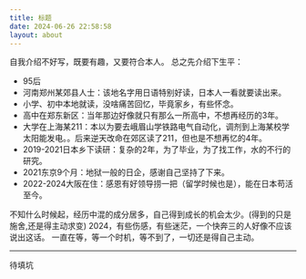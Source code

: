 ```yaml
---
title: 标题
date: 2024-06-26 22:58:58
layout: about
---
```


自我介绍不好写，既要有趣，又要符合本人。
总之先介绍下生平：

- 95后
- 河南郑州某郊县人士：该地名字用日语特别好读，日本人一看就要读出来。
- 小学、初中本地就读，没啥痛苦回忆，毕竟家乡，有些怀念。
- 高中在郑东新区：当年那边好像就只有那么一所高中，不想再经历的3年。
- 大学在上海某211：本以为要去峨眉山学铁路电气自动化，调剂到上海某校学太阳能发电。。后来逆天改命在郊区读了211，但也是不想再忆的4年。
- 2019-2021日本乡下读研：复杂的2年，为了毕业，为了找工作，水的不行的研究。
- 2021东京9个月：地狱一般的日企，感谢自己坚持了下来。
- 2022-2024大阪在住：感恩有好领导捞一把（留学时候也是），能在日本苟活至今。

不知什么时候起，经历中混的成分居多，自己得到成长的机会太少。(得到的只是施舍,还是得主动求变)
2024，有些伤感，有些迷茫，一个快奔三的人好像不应该说出这话。
一直在等，等一个时机，等不到了，一切还是得自己主动。

---
待填坑